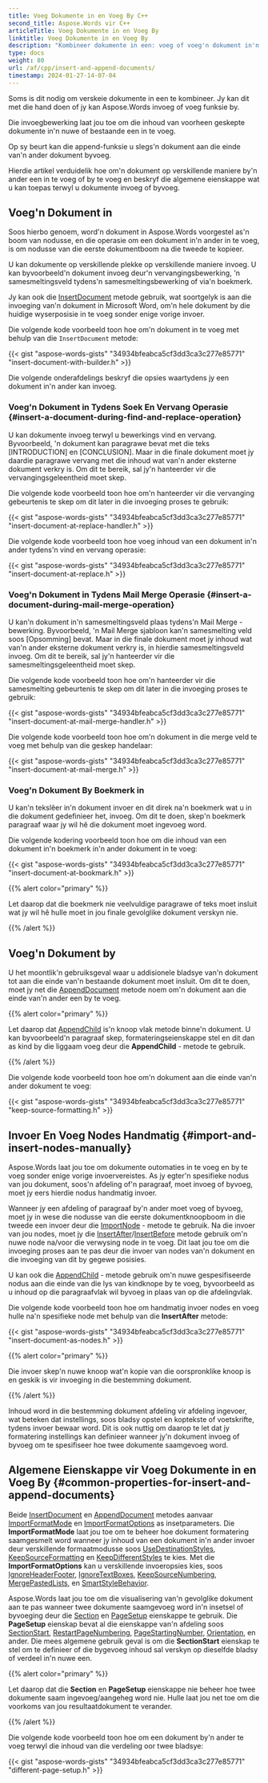 ```yaml
---
title: Voeg Dokumente in en Voeg By C++
second_title: Aspose.Words vir C++
articleTitle: Voeg Dokumente in en Voeg By
linktitle: Voeg Dokumente in en Voeg By
description: "Kombineer dokumente in een: voeg of voeg'n dokument in'n nuwe of bestaande een met behulp van vind en vervang, voeg veld saam, boekmerk, of eenvoudig aan die einde van die dokument."
type: docs
weight: 80
url: /af/cpp/insert-and-append-documents/
timestamp: 2024-01-27-14-07-04
---
```


Soms is dit nodig om verskeie dokumente in een te kombineer. Jy kan dit met die hand doen of jy kan Aspose.Words invoeg of voeg funksie by.

Die invoegbewerking laat jou toe om die inhoud van voorheen geskepte dokumente in'n nuwe of bestaande een in te voeg.

Op sy beurt kan die append-funksie u slegs'n dokument aan die einde van'n ander dokument byvoeg.

Hierdie artikel verduidelik hoe om'n dokument op verskillende maniere by'n ander een in te voeg of by te voeg en beskryf die algemene eienskappe wat u kan toepas terwyl u dokumente invoeg of byvoeg.

## Voeg'n Dokument in

Soos hierbo genoem, word'n dokument in Aspose.Words voorgestel as'n boom van nodusse, en die operasie om een dokument in'n ander in te voeg, is om nodusse van die eerste dokumentboom na die tweede te kopieer.

U kan dokumente op verskillende plekke op verskillende maniere invoeg. U kan byvoorbeeld'n dokument invoeg deur'n vervangingsbewerking, 'n samesmeltingsveld tydens'n samesmeltingsbewerking of via'n boekmerk.

Jy kan ook die [InsertDocument](https://reference.aspose.com/words/cpp/aspose.words/documentbuilder/insertdocument/) metode gebruik, wat soortgelyk is aan die invoeging van'n dokument in Microsoft Word, om'n hele dokument by die huidige wyserposisie in te voeg sonder enige vorige invoer.

Die volgende kode voorbeeld toon hoe om'n dokument in te voeg met behulp van die `InsertDocument` metode:

{{< gist "aspose-words-gists" "34934bfeabca5cf3dd3ca3c277e85771" "insert-document-with-builder.h" >}}

Die volgende onderafdelings beskryf die opsies waartydens jy een dokument in'n ander kan invoeg.

### Voeg'n Dokument in Tydens Soek En Vervang Operasie {#insert-a-document-during-find-and-replace-operation}

U kan dokumente invoeg terwyl u bewerkings vind en vervang. Byvoorbeeld, 'n dokument kan paragrawe bevat met die teks [INTRODUCTION] en [CONCLUSION]. Maar in die finale dokument moet jy daardie paragrawe vervang met die inhoud wat van'n ander eksterne dokument verkry is. Om dit te bereik, sal jy'n hanteerder vir die vervangingsgeleentheid moet skep.

Die volgende kode voorbeeld toon hoe om'n hanteerder vir die vervanging gebeurtenis te skep om dit later in die invoeging proses te gebruik:

{{< gist "aspose-words-gists" "34934bfeabca5cf3dd3ca3c277e85771" "insert-document-at-replace-handler.h" >}}

Die volgende kode voorbeeld toon hoe voeg inhoud van een dokument in'n ander tydens'n vind en vervang operasie:

{{< gist "aspose-words-gists" "34934bfeabca5cf3dd3ca3c277e85771" "insert-document-at-replace.h" >}}

### Voeg'n Dokument in Tydens Mail Merge Operasie {#insert-a-document-during-mail-merge-operation}

U kan'n dokument in'n samesmeltingsveld plaas tydens'n Mail Merge - bewerking. Byvoorbeeld, 'n Mail Merge sjabloon kan'n samesmelting veld soos [Opsomming] bevat. Maar in die finale dokument moet jy inhoud wat van'n ander eksterne dokument verkry is, in hierdie samesmeltingsveld invoeg. Om dit te bereik, sal jy'n hanteerder vir die samesmeltingsgeleentheid moet skep.

Die volgende kode voorbeeld toon hoe om'n hanteerder vir die samesmelting gebeurtenis te skep om dit later in die invoeging proses te gebruik:

{{< gist "aspose-words-gists" "34934bfeabca5cf3dd3ca3c277e85771" "insert-document-at-mail-merge-handler.h" >}}

Die volgende kode voorbeeld toon hoe om'n dokument in die merge veld te voeg met behulp van die geskep handelaar:

{{< gist "aspose-words-gists" "34934bfeabca5cf3dd3ca3c277e85771" "insert-document-at-mail-merge.h" >}}

### Voeg'n Dokument By Boekmerk in

U kan'n tekslêer in'n dokument invoer en dit direk na'n boekmerk wat u in die dokument gedefinieer het, invoeg. Om dit te doen, skep'n boekmerk paragraaf waar jy wil hê die dokument moet ingevoeg word.

Die volgende kodering voorbeeld toon hoe om die inhoud van een dokument in'n boekmerk in'n ander dokument in te voeg:

{{< gist "aspose-words-gists" "34934bfeabca5cf3dd3ca3c277e85771" "insert-document-at-bookmark.h" >}}

{{% alert color="primary" %}}

Let daarop dat die boekmerk nie veelvuldige paragrawe of teks moet insluit wat jy wil hê hulle moet in jou finale gevolglike dokument verskyn nie.

{{% /alert %}}

## Voeg'n Dokument by

U het moontlik'n gebruiksgeval waar u addisionele bladsye van'n dokument tot aan die einde van'n bestaande dokument moet insluit. Om dit te doen, moet jy net die [AppendDocument](https://reference.aspose.com/words/cpp/aspose.words/document/appenddocument/) metode noem om'n dokument aan die einde van'n ander een by te voeg.

{{% alert color="primary" %}}

Let daarop dat [AppendChild](https://reference.aspose.com/words/cpp/aspose.words/compositenode/appendchild/) is'n knoop vlak metode binne'n dokument. U kan byvoorbeeld'n paragraaf skep, formateringseienskappe stel en dit dan as kind by die liggaam voeg deur die **AppendChild** - metode te gebruik.

{{% /alert %}}

Die volgende kode voorbeeld toon hoe om'n dokument aan die einde van'n ander dokument te voeg:

{{< gist "aspose-words-gists" "34934bfeabca5cf3dd3ca3c277e85771" "keep-source-formatting.h" >}}

## Invoer En Voeg Nodes Handmatig {#import-and-insert-nodes-manually}

Aspose.Words laat jou toe om dokumente outomaties in te voeg en by te voeg sonder enige vorige invoervereistes. As jy egter'n spesifieke nodus van jou dokument, soos'n afdeling of'n paragraaf, moet invoeg of byvoeg, moet jy eers hierdie nodus handmatig invoer.

Wanneer jy een afdeling of paragraaf by'n ander moet voeg of byvoeg, moet jy in wese die nodusse van die eerste dokumentknoopboom in die tweede een invoer deur die [ImportNode](https://reference.aspose.com/words/cpp/aspose.words/nodeimporter/importnode/) - metode te gebruik. Na die invoer van jou nodes, moet jy die [InsertAfter](https://reference.aspose.com/words/cpp/aspose.words/compositenode/insertafter/)/[InsertBefore](https://reference.aspose.com/words/cpp/aspose.words/compositenode/insertbefore/) metode gebruik om'n nuwe node na/voor die verwysing node in te voeg. Dit laat jou toe om die invoeging proses aan te pas deur die invoer van nodes van'n dokument en die invoeging van dit by gegewe posisies.

U kan ook die [AppendChild](https://reference.aspose.com/words/cpp/aspose.words/compositenode/appendchild/) - metode gebruik om'n nuwe gespesifiseerde nodus aan die einde van die lys van kindknope by te voeg, byvoorbeeld as u inhoud op die paragraafvlak wil byvoeg in plaas van op die afdelingvlak.

Die volgende kode voorbeeld toon hoe om handmatig invoer nodes en voeg hulle na'n spesifieke node met behulp van die **InsertAfter** metode:

{{< gist "aspose-words-gists" "34934bfeabca5cf3dd3ca3c277e85771" "insert-document-as-nodes.h" >}}

{{% alert color="primary" %}}

Die invoer skep'n nuwe knoop wat'n kopie van die oorspronklike knoop is en geskik is vir invoeging in die bestemming dokument.

{{% /alert %}}

Inhoud word in die bestemming dokument afdeling vir afdeling ingevoer, wat beteken dat instellings, soos bladsy opstel en koptekste of voetskrifte, tydens invoer bewaar word. Dit is ook nuttig om daarop te let dat jy formatering instellings kan definieer wanneer jy'n dokument invoeg of byvoeg om te spesifiseer hoe twee dokumente saamgevoeg word.

## Algemene Eienskappe vir Voeg Dokumente in en Voeg By {#common-properties-for-insert-and-append-documents}

Beide [InsertDocument](https://reference.aspose.com/words/cpp/aspose.words/documentbuilder/insertdocument/) en [AppendDocument](https://apireference.codeporting.com/native/cs2cpp/namespace/system#a6b77ccd8c49df28c153be0462cdfdf49) metodes aanvaar [ImportFormatMode](https://reference.aspose.com/words/cpp/aspose.words/importformatmode/) en [ImportFormatOptions](https://reference.aspose.com/words/cpp/aspose.words/importformatoptions/) as insetparameters. Die **ImportFormatMode** laat jou toe om te beheer hoe dokument formatering saamgesmelt word wanneer jy inhoud van een dokument in'n ander invoer deur verskillende formaatmodusse soos [UseDestinationStyles](https://reference.aspose.com/words/cpp/aspose.words/importformatmode/), [KeepSourceFormatting](https://reference.aspose.com/words/cpp/aspose.words/importformatmode/) en [KeepDifferentStyles](https://reference.aspose.com/words/cpp/aspose.words/importformatmode/) te kies. Met die **ImportFormatOptions** kan u verskillende invoeropsies kies, soos [IgnoreHeaderFooter](https://reference.aspose.com/words/cpp/aspose.words/importformatoptions/get_ignoreheaderfooter/), [IgnoreTextBoxes](https://reference.aspose.com/words/cpp/aspose.words/importformatoptions/get_ignoretextboxes/), [KeepSourceNumbering](https://reference.aspose.com/words/cpp/aspose.words/importformatoptions/get_keepsourcenumbering/), [MergePastedLists](https://reference.aspose.com/words/cpp/aspose.words/importformatoptions/get_mergepastedlists/), en [SmartStyleBehavior](https://reference.aspose.com/words/cpp/aspose.words/importformatoptions/get_smartstylebehavior/).

Aspose.Words laat jou toe om die visualisering van'n gevolglike dokument aan te pas wanneer twee dokumente saamgevoeg word in'n insetsel of byvoeging deur die [Section](https://reference.aspose.com/words/cpp/aspose.words/section/) en [PageSetup](https://reference.aspose.com/words/cpp/aspose.words/pagesetup) eienskappe te gebruik. Die **PageSetup** eienskap bevat al die eienskappe van'n afdeling soos [SectionStart](https://reference.aspose.com/words/cpp/aspose.words/pagesetup/get_sectionstart/), [RestartPageNumbering](https://reference.aspose.com/words/cpp/aspose.words/pagesetup/get_restartpagenumbering/), [PageStartingNumber](https://reference.aspose.com/words/cpp/aspose.words/pagesetup/get_pagestartingnumber/), [Orientation](https://reference.aspose.com/words/cpp/aspose.words/pagesetup/get_orientation/), en ander. Die mees algemene gebruik geval is om die **SectionStart** eienskap te stel om te definieer of die bygevoeg inhoud sal verskyn op dieselfde bladsy of verdeel in'n nuwe een.

{{% alert color="primary" %}}

Let daarop dat die **Section** en **PageSetup** eienskappe nie beheer hoe twee dokumente saam ingevoeg/aangeheg word nie. Hulle laat jou net toe om die voorkoms van jou resultaatdokument te verander.

{{% /alert %}}

Die volgende kode voorbeeld toon hoe om een dokument by'n ander te voeg terwyl die inhoud van die verdeling oor twee bladsye:

{{< gist "aspose-words-gists" "34934bfeabca5cf3dd3ca3c277e85771" "different-page-setup.h" >}}
